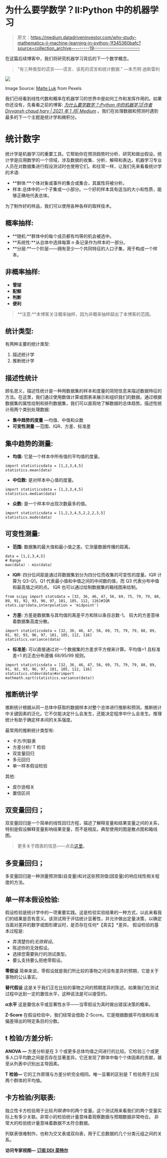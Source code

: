 # 为什么要学数学？II:Python 中的机器学习

> 原文：<https://medium.datadriveninvestor.com/why-study-mathematics-ii-machine-learning-in-python-1f345360bafc?source=collection_archive---------19----------------------->

在这篇后续博客中，我们将研究机器学习背后的下一个数学概念。

> "有三种类型的谎言——谎言、该死的谎言和统计数据."
> —本杰明·迪斯雷利

![](img/f52b3a72d4433d72a602710144159053.png)

Image Source: [Malte Luk](https://www.pexels.com/@maltelu?utm_content=attributionCopyText&utm_medium=referral&utm_source=pexels) from Pexels

我们已经看到线性代数和概率在机器学习的世界中是如何工作和发挥作用的。如果你还没有，先看看之前的博客: [*为什么要学数学？:Python 中的机器学习|作者 Divyansh chaud hary | 2021 年 1 月| Medium*](https://divyansh7c.medium.com/why-study-mathematics-machine-learning-in-python-588974f6ed51) 。我们在处理数据和预测时遇到最多的下一个主题是统计学和微积分。

# 统计数字

统计学是机器学习的重要工具。它帮助你在预测趋势时分析、研究和做出假设。统计学是应用数学的一个领域，涉及数据的收集、分析、解释和表达。机器学习专业人员在对数据集进行假设测试时也使用它们。和往常一样，让我们先来看看统计学的术语:

*   **群体:**个体对象或事件的集合或集合，其属性将被分析。
*   样本:总体中的一个子集或一小部分。一个好的样本具有适当的大小和性质，能够正确地代表总体。

为了制作好的样品，我们可以使用各种各样的取样技术。

## 概率抽样:

*   **随机:**群体中的每个成员都有均等的机会被选中。
*   **系统性:**从总体中选择每第 n 条记录作为样本的一部分。
*   **分层:**一个阶层——拥有至少一个共同特征的人口子集，用于构成一个样本。

## 非概率抽样:

*   **雪球**
*   **配额**
*   **判断**
*   **便利**

> **注意:**本博客关注概率抽样，因为非概率抽样超出了本博客的范围。

## 统计类型:

有两种主要的统计类型:

1.  描述统计学
2.  推断统计学

## **描述性统计**

顾名思义，描述性统计是一种用数据集的样本和度量的简短信息来描述数据特征的方法。在这里，我们通过使用数值计算或图表来展示和组织我们的数据。通过根据数据集的属性绘制和排列数据集，我们可以直观地了解数据的总体趋势。描述性统计用两个类别处理数据:

*   **集中趋势的度量** —均值、中值和众数
*   **可变性测量** —范围、IQR、方差、标准差

## 集中趋势的测量:

*   **均值:** 它是一个样本中所有值的平均值的度量。

```
import statisticsdata = [1,2,3,4,5]
statistics.mean(data)
```

*   **中位数:** 是对样本中心值的度量。

```
import statisticsdata = [1,2,3,4,5]
statistics.median(data)
```

*   **众数:** 是一个样本中出现次数最多的值。

```
import statisticsdata = [1,2,3,4,5,2,2,2,3,5]
statistics.mode(data)
```

## 可变性测量:

*   **范围:** 数据集的最大值和最小值之差。它测量数据传播的距离。

```
data = [1,2,3,4,5]
# Range
max(data) - min(data)
```

*   **IQR:** 四分位间距是通过将数据集划分为四分位而收集的可变性的度量。IQR 计算为 Q3-Q1。Q1 代表最小值和中值之间的中间数的值，而 Q3 代表分布中值和最高值之间的点。
    IQR 也可以通过绘制数据集的箱线图来绘制。

```
from scipy import statsdata = [32, 36, 46, 47, 56, 69, 75, 79, 79, 88, 89, 91, 92, 93, 96, 97, 101, 105, 112, 116]#IQR
stats.iqr(data,interpolation = 'midpoint')
```

*   **方差:** 方差是数据集与其均值的离差平方和除以条目总数-1。
    较大的方差意味着数据集高度分散。

```
import statisticsdata = [32, 36, 46, 47, 56, 69, 75, 79, 79, 88, 89, 91, 92, 93, 96, 97, 101, 105, 112, 116]
statistics.variance(data)
```

*   **标准差:** 可以直接通过对一个数据集的方差求平方根来计算。平均值=1 且标准差=1 的正态分布遵循 68/95/99 规则。

```
import statisticsdata = [32, 36, 46, 47, 56, 69, 75, 79, 79, 88, 89, 91, 92, 93, 96, 97, 101, 105, 112, 116]
statistics.stdev(data)#orimport mathmath.sqrt(statistics.variance(data))
```

## 推断统计学

推断统计根据从同一总体中获取的数据样本对整个总体进行推断和预测。推断统计中关键因素的泛化。它不仅能决定什么会发生，还能决定程序中什么会发生。推理统计有助于确定样本间的关系强度。

最常用的推断统计类型有:

*   卡方/列联表
*   方差分析/ T 检验
*   双变量回归
*   多元回归
*   单一样本假设检验

其他:

*   皮尔逊相关
*   置信区间

## 双变量回归；

双变量回归是一个简单的线性回归方程，描述了解释变量和结果变量之间的关系，特别是假设解释变量影响结果变量，而不是相反。典型使用的图是散点图和箱线图。

> 更多关于图表的信息——点击[这里](https://medium.com/swlh/data-visualization-ii-machine-learning-in-python-1d478bd0e305)。

## 多变量回归；

多变量回归是一种测量预测值(自变量)和对这些预测值(因变量)的响应线性相关程度的方法。

## 单一样本假设检验:

假设检验是统计学中的一项重要实践。这是检验实验结果的一种方式，以此来看我们的结果是否有意义。该测试用于评估统计显著性，并允许做出定量决策，以确定当面对差异的数字或图形建议时，是否存在任何*【真实】*差异。
假设检验的基本过程是:

*   弄清楚你的*无效假设*。
*   陈述你的无效假设。
*   选择您需要执行的测试类型。
*   要么支持要么拒绝零假设。

**零假设** 简单来说，零假设就是我们所比较的事物之间没有差异的预期，它是关于事物的公认事实。

**替代假设** 这是关于我们正在比较的事物之间的预期差异的陈述。如果我们在测试过程中达到一定的置信水平，这种说法是可以接受的。

**α水平** 这是置信水平或显著性水平——当零假设为真时做出错误决策的概率。

**Z-Score** 在假设检验中，我们经常会借助 Z-Score。它是根据数据平均值和标准偏差得出的特定条目的分数。

## t 检验/方差分析:

**ANOVA —** 方差分析是在 3 个或更多总体均值之间进行的比较。它检验三个或更多人口平均数之间是否存在显著差异。它还发现了群体中每个个体因素的贡献，甚至从列表中识别出主导因素。

**T 检验—** 它的工作原理与方差分析完全相同。唯一显著的区别是 T 检验用于比较两个群体的平均值。

## 卡方检验/列联表:

独立性卡方检验用于比较*列联表*中的两个变量。这个测试用来看我们的两个变量实际上有多少关联。非常小的检验统计量意味着观察数据与预期数据非常吻合。
非常大的检验统计量意味着数据不太符合数据。

列联表很难制作。也称为交叉表或双向表，用于汇总数据的几个分类元组之间的关系。

**访问专家视图—** [**订阅 DDI 英特尔**](https://datadriveninvestor.com/ddi-intel)